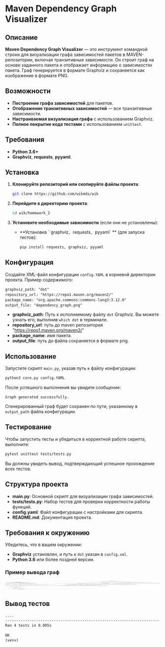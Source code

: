 
# Maven Dependency Graph Visualizer

## Описание

**Maven Dependency Graph Visualizer** — это инструмент командной строки для визуализации графа зависимостей пакетов в MAVEN-репозитории, включая транзитивные зависимости. Он строит граф на основе заданного пакета и отображает информацию о зависимостях пакета.
Граф генерируется в формате Graphviz и сохраняется как изображение в формате PNG.

## Возможности

- **Построение графа зависимостей** для пакетов.
- **Отображение транзитивных зависимостей** — все транзитивные зависимости.
- **Настраиваемая визуализация графа** с использованием Graphviz.
- **Полное покрытие кода тестами** с использованием `unittest`.

## Требования

- **Python 3.6+**
- **Graphviz**, **requests**, **pyyaml**.

## Установка

1. **Клонируйте репозиторий или скопируйте файлы проекта**:

   ```bash
   git clone https://github.com/wikmds/wik
   ```

2. **Перейдите в директорию проекта**:

   ```bash
   cd wik/homework_2
   ```

3. **Установите необходимые зависимости** (если они не установлены):

   - **Установка ``graphviz`, `requests`, `pyyaml` ** (для запуска тестов):

     ```bash
     pip install requests, graphviz, pyyaml
     ```

## Конфигурация

Создайте XML-файл конфигурации `config.YAML` в корневой директории проекта. Пример содержимого:

```xml
graphviz_path: "dot"
repository_url: "https://repo1.maven.org/maven2/"
package_name: "org.apache.commons:commons-lang3:3.12.0"
output_file: "dependency_graph.png"

```

- **graphviz_path**: Путь к исполняемому файлу `dot` Graphviz. Вы можете узнать его, выполнив `which dot` в терминале.
- **repository_url**: путь до maven репозитория "https://repo1.maven.org/maven2/"
- **package_name**: имя пакета.
- **output_file**: путь до файла сохраняется в формате png.

## Использование

Запустите скрипт `main.py`, указав путь к файлу конфигурации:

```bash
python3 core.py config.YAML
```

После успешного выполнения вы увидите сообщение:

```
Graph generated successfully.
```

Сгенерированный граф будет сохранен по пути, указанному в `output_path` файла конфигурации.

## Тестирование

Чтобы запустить тесты и убедиться в корректной работе скрипта, выполните:

```bash
pytest unittest tests/tests.py
```

Вы должны увидеть вывод, подтверждающий успешное прохождение всех тестов.

## Структура проекта

- **main.py**: Основной скрипт для визуализации графа зависимостей.
- **tests/tests.py**: Набор тестов для проверки корректности работы функций.
- **config.yaml**: Файл конфигурации с настройками для скрипта.
- **README.md**: Документация проекта.

## Требования к окружению

Убедитесь, что в вашем окружении:

- **Graphviz** установлен, и путь к `dot` указан в `config.xml`.
- **Python 3.6** или более поздней версии.

### Пример вывода граф
![граф зависимостей](dependency_graph.png.png)

## Вывод тестов
```
....
----------------------------------------------------------------------
Ran 4 tests in 0.005s

OK
(venv)
```